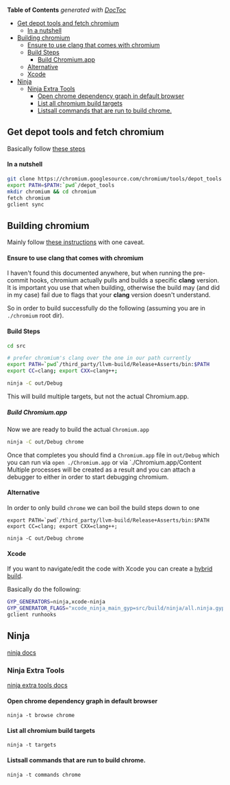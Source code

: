 <!-- START doctoc generated TOC please keep comment here to allow auto update -->
<!-- DON'T EDIT THIS SECTION, INSTEAD RE-RUN doctoc TO UPDATE -->
**Table of Contents**  *generated with [DocToc](http://doctoc.herokuapp.com/)*

- [Get depot tools and fetch chromium](#get-depot-tools-and-fetch-chromium)
    - [In a nutshell](#in-a-nutshell)
- [Building chromium](#building-chromium)
    - [Ensure to use clang that comes with chromium](#ensure-to-use-clang-that-comes-with-chromium)
    - [Build Steps](#build-steps)
      - [Build Chromium.app](#build-chromiumapp)
    - [Alternative](#alternative)
    - [Xcode](#xcode)
- [Ninja](#ninja)
  - [Ninja Extra Tools](#ninja-extra-tools)
    - [Open chrome dependency graph in default browser](#open-chrome-dependency-graph-in-default-browser)
    - [List all chromium build targets](#list-all-chromium-build-targets)
    - [Listsall commands that are run to build chrome.](#listsall-commands-that-are-run-to-build-chrome)

<!-- END doctoc generated TOC please keep comment here to allow auto update -->

## Get depot tools and fetch chromium

Basically follow [these steps](http://commondatastorage.googleapis.com/chrome-infra-docs/flat/depot_tools/docs/html/depot_tools_tutorial.html)

#### In a nutshell

```sh
git clone https://chromium.googlesource.com/chromium/tools/depot_tools
export PATH=$PATH:`pwd`/depot_tools
mkdir chromium && cd chromium
fetch chromium
gclient sync
```

## Building chromium

Mainly follow [these instructions](https://code.google.com/p/chromium/wiki/MacBuildInstructions) with one caveat.

#### Ensure to use clang that comes with chromium

I haven't found this documented anywhere, but when running the pre-commit hooks, chromium actually pulls and builds a specific **clang** version. It is important you use that when building, otherwise the build may (and did in my case) fail due to flags that your **clang** version doesn't understand.

So in order to build successfully do the following (assuming you are in `./chromium` root dir).

#### Build Steps

```sh
cd src

# prefer chromium's clang over the one in our path currently
export PATH=`pwd`/third_party/llvm-build/Release+Asserts/bin:$PATH
export CC=clang; export CXX=clang++;

ninja -C out/Debug
```

This will build multiple targets, but not the actual Chromium.app.

##### Build Chromium.app

Now we are ready to build the actual `Chromium.app`

```sh
ninja -C out/Debug chrome
```

Once that completes you should find a `Chromium.app` file in `out/Debug` which you can run via `open ./Chromium.app` or via `./Chromium.app/Content
Multiple processes will be created as a result and you can attach a debugger to either in order to start debugging chromium.

#### Alternative

In order to only build `chrome` we can boil the build steps down to one

```
export PATH=`pwd`/third_party/llvm-build/Release+Asserts/bin:$PATH
export CC=clang; export CXX=clang++;

ninja -C out/Debug chrome
```

#### Xcode

If you want to navigate/edit the code with Xcode you can create a [hybrid build](https://code.google.com/p/chromium/wiki/MacBuildInstructions#Using_Xcode-Ninja_Hybrid).

Basically do the following:

```sh
GYP_GENERATORS=ninja,xcode-ninja
GYP_GENERATOR_FLAGS="xcode_ninja_main_gyp=src/build/ninja/all.ninja.gyp"
gclient runhooks
```

## Ninja 

[ninja docs](http://martine.github.io/ninja/manual.html)

### Ninja Extra Tools

[ninja extra tools docs](http://martine.github.io/ninja/manual.html#_extra_tools)

#### Open chrome dependency graph in default browser

```
ninja -t browse chrome
```

#### List all chromium build targets

```
ninja -t targets
```

#### Listsall commands that are run to build chrome.

```
ninja -t commands chrome
```
